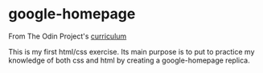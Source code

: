 # google-homepage
From The Odin Project's [curriculum](http://www.theodinproject.com/courses/web-development-101/lessons/html-css)

This is my first html/css exercise. Its main purpose is to put to practice my knowledge of both css and html by creating a google-homepage replica.
